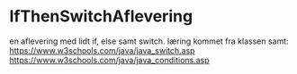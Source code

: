 # IfThenSwitchAflevering
en aflevering med lidt if, else samt switch.
læring kommet fra klassen samt: 
https://www.w3schools.com/java/java_switch.asp
https://www.w3schools.com/java/java_conditions.asp
